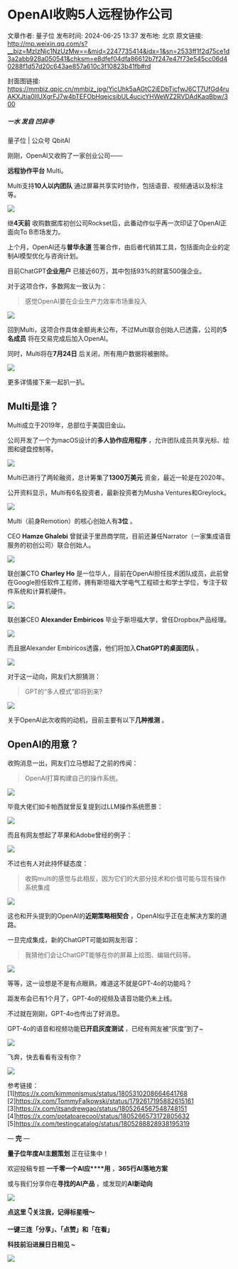 # OpenAI收购5人远程协作公司

文章作者: 量子位
发布时间: 2024-06-25 13:37
发布地: 北京
原文链接: http://mp.weixin.qq.com/s?__biz=MzIzNjc1NzUzMw==&mid=2247735414&idx=1&sn=2533ff1f2d75ce1d3a2abb928a050541&chksm=e8dfef04dfa86612b7f247e47f73e545cc06d40288f1d57d20c643ae857a610c3f10823b41fb#rd

封面图链接: https://mmbiz.qpic.cn/mmbiz_jpg/YicUhk5aAGtC2jEDbTicfwJ6CT7UfGd4ruAKXJtia0IlUXgrFJ7w4bTEFObHqeicsibUL4ucicYHWeWZ2RVDAdKaqBbw/300

##### 一水 发自 凹非寺  
量子位 | 公众号 QbitAI

刚刚，OpenAI又收购了一家创业公司——

**远程协作平台** Multi。

Multi支持**10人以内团队** 通过屏幕共享实时协作，包括语音、视频通话以及标注等。

![](https://mmbiz.qpic.cn/mmbiz_png/YicUhk5aAGtC2jEDbTicfwJ6CT7UfGd4ruGmCibkLbx6icDuj8ibTtCicNq1rylSRDwdWoaia8gS5PDAYCfjHaTVrtiaZQ/640?wx_fmt=png&from=appmsg)

继**4天前** 收购数据库初创公司Rockset后，此番动作似乎再一次印证了OpenAI正面向To B市场发力。

上个月，OpenAI还与**普华永道** 签署合作，由后者代销其工具，包括面向企业的定制AI模型优化与咨询计划。

目前ChatGPT**企业用户** 已接近60万，其中包括93%的财富500强企业。

对于这项合作，多数网友一致认为：

> 感觉OpenAI要在企业生产力效率市场重投入

![](https://mmbiz.qpic.cn/mmbiz_png/YicUhk5aAGtC2jEDbTicfwJ6CT7UfGd4ruLq3v42ZubNCf1xeibtCyaKHKia7yG9TUHvTAzE3xX1qC1ygsI8ZDrpLw/640?wx_fmt=png&from=appmsg)

回到Multi，这项合作具体金额尚未公布，不过Multi联合创始人已透露，公司的**5名成员** 将在交易完成后加入OpenAI。

同时，Multi将在**7月24日** 后关闭，所有用户数据将被删除。

![](https://mmbiz.qpic.cn/mmbiz_png/YicUhk5aAGtC2jEDbTicfwJ6CT7UfGd4ruAWlVRyzpWxFXtJ36weTA7E3BIqe2YGOgichkgZynTKYaENJX6I1GdTw/640?wx_fmt=png&from=appmsg)

更多详情接下来一起扒一扒。

## Multi是谁？

Multi成立于2019年，总部位于美国旧金山。

公司开发了一个为macOS设计的**多人协作应用程序** ，允许团队成员共享光标、绘图和键盘控制等。

![](https://mmbiz.qpic.cn/mmbiz_png/YicUhk5aAGtC2jEDbTicfwJ6CT7UfGd4ruEpYvI5rrAKHROCdUTjXC5ODYhdrqFoAKFhcXBslPGwbZ0qNeeKURfg/640?wx_fmt=png&from=appmsg)

Multi已进行了两轮融资，总计筹集了**1300万美元** 资金，最近一轮是在2020年。

公开资料显示，Multi有6名投资者，最新投资者为Musha Ventures和Greylock。

![](https://mmbiz.qpic.cn/mmbiz_png/YicUhk5aAGtC2jEDbTicfwJ6CT7UfGd4ruukBXuVfAH1LKm11Ea1JoqcRUfMic3wHTprMnw23Yo2lJuKC8PKmvIicA/640?wx_fmt=png&from=appmsg)

Multi（前身Remotion）的核心创始人有**3位** 。

CEO **Hamze Ghalebi** 曾就读于里昂商学院，目前还兼任Narrator（一家集成语音服务的初创公司）联合创始人。

![](https://mmbiz.qpic.cn/mmbiz_png/YicUhk5aAGtC2jEDbTicfwJ6CT7UfGd4ru4ib9AQbicuDKJJ9icBlhxeXp5nGFzp7n0EbQniaNJHQFYEEddJ2rJLgFew/640?wx_fmt=png&from=appmsg)

联创兼CTO **Charley Ho**
是一位华人，目前在OpenAI担任技术团队成员，此前曾在Google担任软件工程师，拥有斯坦福大学电气工程硕士和学士学位，专注于软件系统和计算机硬件。

![](https://mmbiz.qpic.cn/mmbiz_png/YicUhk5aAGtC2jEDbTicfwJ6CT7UfGd4ruibbojRYWA75FibSEggaYABqHF2qNzNwU2GVUxv40HMBNDtzficsmxDKicw/640?wx_fmt=png&from=appmsg)

联创兼CEO **Alexander Embiricos** 毕业于斯坦福大学，曾任Dropbox产品经理。

![](https://mmbiz.qpic.cn/mmbiz_png/YicUhk5aAGtC2jEDbTicfwJ6CT7UfGd4rubSwvwAWoMt6689Psib6ibdIY9ZTCpibicdGgZMQBQjf2ly77oRanMNeiaVQ/640?wx_fmt=png&from=appmsg)

而且据Alexander Embiricos透露，他们将加入**ChatGPT的桌面团队** 。

![](https://mmbiz.qpic.cn/mmbiz_png/YicUhk5aAGtC2jEDbTicfwJ6CT7UfGd4ruVZNwicW7DkGfT6xBQBOArNhWliaibBKNtlwEOltC9MJqibBNFvLiaNq0pibQ/640?wx_fmt=png&from=appmsg)

对于这一动向，网友们大胆猜测：

> GPT的“多人模式”即将到来?

![](https://mmbiz.qpic.cn/mmbiz_png/YicUhk5aAGtC2jEDbTicfwJ6CT7UfGd4ruNbZqZnCmQGwyF5RZ5BLhqzbUvJ9T7LtOna0O0NvkLLkKY0m8omIo3Q/640?wx_fmt=png&from=appmsg)

关于OpenAI此次收购的动机，目前主要有以下**几种推测** 。

## OpenAI的用意？

收购消息一出，网友们立马想起了之前的传闻：

> OpenAI打算构建自己的操作系统。

![](https://mmbiz.qpic.cn/mmbiz_png/YicUhk5aAGtC2jEDbTicfwJ6CT7UfGd4ruP6GkCZsuaFBtwAN8ORv0T9F9dge9QKJwMcUujURmFgnvygf4LKz0Cg/640?wx_fmt=png&from=appmsg)

毕竟大佬们如卡帕西就曾反复提到过LLM操作系统愿景：

![](https://mmbiz.qpic.cn/mmbiz_png/YicUhk5aAGtC2jEDbTicfwJ6CT7UfGd4ru7KnEcLLmbnY95I55CkqlMN2bVxh06fgF57ibz2fSwhIc4j3Uiblr2nTg/640?wx_fmt=png&from=appmsg)

而且有网友想起了苹果和Adobe曾经的例子：

![](https://mmbiz.qpic.cn/mmbiz_png/YicUhk5aAGtC2jEDbTicfwJ6CT7UfGd4rul63HbzKsoicX8jsT9Ds7jib7CkMj0T6HKMENmhZx9S0VeqVn3tMxz0Tw/640?wx_fmt=png&from=appmsg)

不过也有人对此持怀疑态度：

> 收购multi的感觉与此相反，因为它们的大部分技术和价值可能与现有操作系统集成

![](https://mmbiz.qpic.cn/mmbiz_png/YicUhk5aAGtC2jEDbTicfwJ6CT7UfGd4rul7ficUnia9gbhlJtgw5icRiajxpvGBicibbIE68cSib1BugOJ0vobzCRKibICg/640?wx_fmt=png&from=appmsg)

这也和开头提到的OpenAI的**近期策略相契合** ，OpenAI似乎正在走解决方案的道路。

一旦完成集成，新的ChatGPT可能如网友形容：

> 我猜他们会让ChatGPT能够在你的屏幕上绘图、编辑代码等。

![](https://mmbiz.qpic.cn/mmbiz_png/YicUhk5aAGtC2jEDbTicfwJ6CT7UfGd4ruI1v0U15ZJ8onmqHC9JuVHBQYlzBZmUxexfuoHDRJP8m4FmfibsZeiaFQ/640?wx_fmt=png&from=appmsg)

等等，这一设想是不是有点眼熟，难道这不就是GPT-4o的功能吗？

距发布会已有1个月了，GPT-4o的视频及语音功能仍未上线。

不过就在刚刚，GPT-4o也传出了好消息。

GPT-4o的语音和视频功能**已开启灰度测试** ，已经有网友被“灰度”到了~

![](https://mmbiz.qpic.cn/mmbiz_png/YicUhk5aAGtC2jEDbTicfwJ6CT7UfGd4ru1Y0jl6QoHCcVxqVTdX6ovUicniabL9wz6Ku3qrbWRtkI8TTj4lq8ic28A/640?wx_fmt=png&from=appmsg)

飞奔，快去看看有没有你？

![](https://mmbiz.qpic.cn/mmbiz_png/YicUhk5aAGtC2jEDbTicfwJ6CT7UfGd4ruSs7VKib79Spk4qQHD6ath9cRyETpwIScSMHia7bDeDYsGAicb95H0q3Tw/640?wx_fmt=png&from=appmsg)

  

参考链接：  
[1]https://x.com/kimmonismus/status/1805310208664641768  
[2]https://x.com/TommyFalkowski/status/1792617195882615161  
[3]https://x.com/itsandrewgao/status/1805264567548748151  
[4]https://x.com/potatoarecool/status/1805266573172805632  
[5]https://x.com/testingcatalog/status/1805288828938195319

— **完** —

**量子位年度AI主题策划** 正在征集中！

欢迎投稿专题 **一千零一个AI应****用** ，**365行AI落地方案**

或与我们分享你在**寻找的AI产品** ，或发现的**AI新动向**

![](https://mmbiz.qpic.cn/mmbiz_png/YicUhk5aAGtDpTavEwUl8aOlFLGHaPnaKXJcMUeJtGXVLliac6P6XxYHIKhnz0NPUgVvlrXAvJC33ibh8aYDdyudA/640?wx_fmt=png&from=appmsg)

  

**点这里 👇关注我，记得标星哦～**

**一键三连「分享」、「点赞」和「在看」**

**科技前沿进展日日相见 ~**

![](https://mmbiz.qpic.cn/mmbiz_svg/g9RQicMD01M0tYoRQT2cMQRmPS5ZDyrrfzeksiay90KaDzlGBH61icqHxmgFKfvfXtVuwTHV740CDLAaXU1LIfZyoJEpYKcRIiaE/640?wx_fmt=svg)

  

